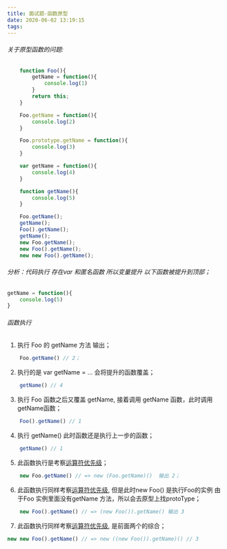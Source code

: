 ```yaml
---
title: 面试题-函数原型
date: 2020-06-02 13:19:15
tags:
---
```

###### 关于原型函数的问题:
```js
	function Foo(){
		getName = function(){
			console.log(1)
		}
		return this;
	}

	Foo.getName = function(){
		console.log(2)
	}

	Foo.prototype.getName = function(){
		console.log(3)
	}

	var getName = function(){
		console.log(4)
	}

	function getName(){
		console.log(5)
	}

	Foo.getName();
	getName();
	Foo().getName();
	getName();
	new Foo.getName();
	new Foo().getName();
	new new Foo().getName();
```

<!-- more -->
###### 分析：代码执行 存在var 和匿名函数 所以变量提升 以下函数被提升到顶部；
```js
getName = function(){
	console.log(5)
}
```
###### 函数执行
1) 执行 Foo 的 getName 方法 输出；
```js
	Foo.getName() // 2；
```
2) 执行的是 var getName = ... 会将提升的函数覆盖；
```js
	getName() // 4
```
3) 执行 Foo 函数之后又覆盖 getName, 接着调用 getName 函数，此时调用getName函数；
```js
	Foo().getName() // 1
```
4) 执行 getName() 此时函数还是执行上一步的函数；
```js
	getName() // 1
```
5) 此函数执行是考察[运算符优先级](https://developer.mozilla.org/zh-CN/docs/Web/JavaScript/Reference/Operators/Operator_Precedence)；
```js
	new Foo.getName() // => new (Foo.getName)()  输出 2；
```
6) 此函数执行同样考察[运算符优先级](https://developer.mozilla.org/zh-CN/docs/Web/JavaScript/Reference/Operators/Operator_Precedence), 但是此时new Foo() 是执行Foo的实例 由于Foo 实例里面没有getName 方法，所以会去原型上找protoType；
```js
	new Foo().getName() // => (new Foo()).getName() 输出 3
```
7) 此函数执行同样考察[运算符优先级](https://developer.mozilla.org/zh-CN/docs/Web/JavaScript/Reference/Operators/Operator_Precedence), 是前面两个的综合；
```js
new new Foo().getName() // => new ((new Foo()).getName)() // 3
```
